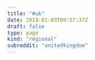 ```yaml
---
title: "#uk"
date: 2019-01-03T09:57:37Z
draft: false
type: page
kind: "regional"
subreddit: "unitedkingdom"
---
```

